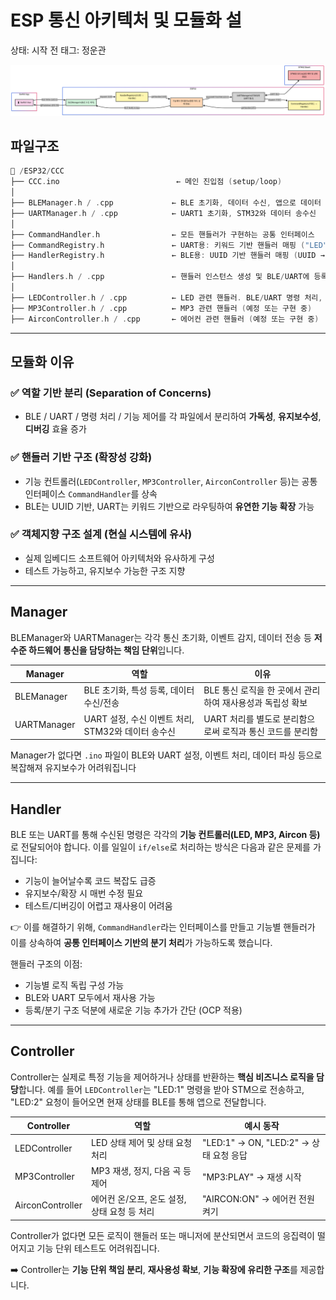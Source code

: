 # ESP 통신 아키텍처 및 모듈화 설

상태: 시작 전
태그: 정운관

![Editor _ Mermaid Chart-2025-03-24-064126.png](Editor___Mermaid_Chart-2025-03-24-064126.png)

## 파일구조

```c
📁 /ESP32/CCC
├── CCC.ino                          ← 메인 진입점 (setup/loop)
│
├── BLEManager.h / .cpp             ← BLE 초기화, 데이터 수신, 앱으로 데이터 전송
├── UARTManager.h / .cpp            ← UART1 초기화, STM32와 데이터 송수신
│
├── CommandHandler.h                ← 모든 핸들러가 구현하는 공통 인터페이스
├── CommandRegistry.h               ← UART용: 키워드 기반 핸들러 매핑 ("LED" → 핸들러)
├── HandlerRegistry.h               ← BLE용: UUID 기반 핸들러 매핑 (UUID → 핸들러)
│
├── Handlers.h / .cpp               ← 핸들러 인스턴스 생성 및 BLE/UART에 등록
│
├── LEDController.h / .cpp          ← LED 관련 핸들러. BLE/UART 명령 처리, 상태 전송
├── MP3Controller.h / .cpp          ← MP3 관련 핸들러 (예정 또는 구현 중)
├── AirconController.h / .cpp       ← 에어컨 관련 핸들러 (예정 또는 구현 중)
```

---

## 모듈화 이유

### ✅ 역할 기반 분리 (Separation of Concerns)

- BLE / UART / 명령 처리 / 기능 제어를 각 파일에서 분리하여 **가독성**, **유지보수성**, **디버깅** 효율 증가

### ✅ 핸들러 기반 구조 (확장성 강화)

- 기능 컨트롤러(`LEDController`, `MP3Controller`, `AirconController` 등)는 공통 인터페이스 `CommandHandler`를 상속
- BLE는 UUID 기반, UART는 키워드 기반으로 라우팅하여 **유연한 기능 확장** 가능

### ✅ 객체지향 구조 설계 (현실 시스템에 유사)

- 실제 임베디드 소프트웨어 아키텍처와 유사하게 구성
- 테스트 가능하고, 유지보수 가능한 구조 지향

---

## Manager

BLEManager와 UARTManager는 각각 통신 초기화, 이벤트 감지, 데이터 전송 등 **저수준 하드웨어 통신을 담당하는 책임 단위**입니다.

| Manager | 역할 | 이유 |
| --- | --- | --- |
| BLEManager | BLE 초기화, 특성 등록, 데이터 수신/전송 | BLE 통신 로직을 한 곳에서 관리하여 재사용성과 독립성 확보 |
| UARTManager | UART 설정, 수신 이벤트 처리, STM32와 데이터 송수신 | UART 처리를 별도로 분리함으로써 로직과 통신 코드를 분리함 |

Manager가 없다면 `.ino` 파일이 BLE와 UART 설정, 이벤트 처리, 데이터 파싱 등으로 복잡해져 유지보수가 어려워집니다

---

## Handler

BLE 또는 UART를 통해 수신된 명령은 각각의 **기능 컨트롤러(LED, MP3, Aircon 등)** 로 전달되어야 합니다. 이를 일일이 `if/else`로 처리하는 방식은 다음과 같은 문제를 가집니다:

- 기능이 늘어날수록 코드 복잡도 급증
- 유지보수/확장 시 매번 수정 필요
- 테스트/디버깅이 어렵고 재사용이 어려움

👉 이를 해결하기 위해, `CommandHandler`라는 인터페이스를 만들고 기능별 핸들러가 이를 상속하여 **공통 인터페이스 기반의 분기 처리**가 가능하도록 했습니다.

핸들러 구조의 이점:

- 기능별 로직 독립 구성 가능
- BLE와 UART 모두에서 재사용 가능
- 등록/분기 구조 덕분에 새로운 기능 추가가 간단 (OCP 적용)

---

## **Controller**

Controller는 실제로 특정 기능을 제어하거나 상태를 반환하는 **핵심 비즈니스 로직을 담당**합니다. 예를 들어 `LEDController`는 "LED:1" 명령을 받아 STM으로 전송하고, "LED:2" 요청이 들어오면 현재 상태를 BLE를 통해 앱으로 전달합니다.

| Controller | 역할 | 예시 동작 |
| --- | --- | --- |
| LEDController | LED 상태 제어 및 상태 요청 처리 | "LED:1" → ON, "LED:2" → 상태 요청 응답 |
| MP3Controller | MP3 재생, 정지, 다음 곡 등 제어 | "MP3:PLAY" → 재생 시작 |
| AirconController | 에어컨 온/오프, 온도 설정, 상태 요청 등 처리 | "AIRCON:ON" → 에어컨 전원 켜기 |

Controller가 없다면 모든 로직이 핸들러 또는 매니저에 분산되면서 코드의 응집력이 떨어지고 기능 단위 테스트도 어려워집니다.

➡️ Controller는 **기능 단위 책임 분리**, **재사용성 확보**, **기능 확장에 유리한 구조**를 제공합니다.